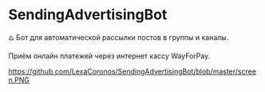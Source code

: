 # SendingAdvertisingBot
♨️ Бот для автоматической рассылки постов в группы и каналы.

Приём онлайн платежей через интернет кассу WayForPay.

https://github.com/LexaCoronos/SendingAdvertisingBot/blob/master/screen.PNG
